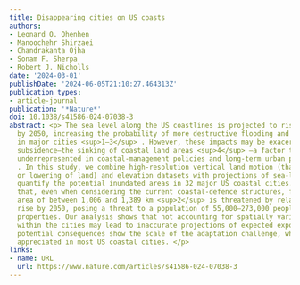 ```yaml
---
title: Disappearing cities on US coasts
authors:
- Leonard O. Ohenhen
- Manoochehr Shirzaei
- Chandrakanta Ojha
- Sonam F. Sherpa
- Robert J. Nicholls
date: '2024-03-01'
publishDate: '2024-06-05T21:10:27.464313Z'
publication_types:
- article-journal
publication: '*Nature*'
doi: 10.1038/s41586-024-07038-3
abstract: <p> The sea level along the US coastlines is projected to rise by 0.25–0.3 m
  by 2050, increasing the probability of more destructive flooding and inundation
  in major cities <sup>1–3</sup> . However, these impacts may be exacerbated by coastal
  subsidence—the sinking of coastal land areas <sup>4</sup> —a factor that is often
  underrepresented in coastal-management policies and long-term urban planning <sup>2,5</sup>
  . In this study, we combine high-resolution vertical land motion (that is, raising
  or lowering of land) and elevation datasets with projections of sea-level rise to
  quantify the potential inundated areas in 32 major US coastal cities. Here we show
  that, even when considering the current coastal-defence structures, further land
  area of between 1,006 and 1,389 km <sup>2</sup> is threatened by relative sea-level
  rise by 2050, posing a threat to a population of 55,000–273,000 people and 31,000–171,000
  properties. Our analysis shows that not accounting for spatially variable land subsidence
  within the cities may lead to inaccurate projections of expected exposure. These
  potential consequences show the scale of the adaptation challenge, which is not
  appreciated in most US coastal cities. </p>
links:
- name: URL
  url: https://www.nature.com/articles/s41586-024-07038-3
---
```

